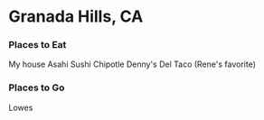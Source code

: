# Granada Hills, CA

### Places to Eat
My house
Asahi Sushi
Chipotle
Denny's
Del Taco (Rene's favorite)

### Places to Go
Lowes
